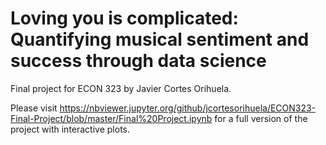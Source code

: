 # Loving you is complicated: Quantifying musical sentiment and success through data science
Final project for ECON 323 by Javier Cortes Orihuela.

Please visit https://nbviewer.jupyter.org/github/jcortesorihuela/ECON323-Final-Project/blob/master/Final%20Project.ipynb for a full version of the project with interactive plots.
